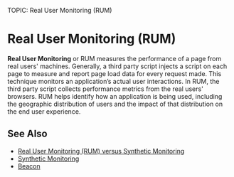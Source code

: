 TOPIC: Real User Monitoring (RUM)

# Real User Monitoring (RUM)

**Real User Monitoring** or RUM measures the performance of a page from real users'
machines. Generally, a third party script injects a script on each page to measure and
report page load data for every request made. This technique monitors an application’s
actual user interactions. In RUM, the third party script collects performance metrics
from the real users' browsers. RUM helps identify how an application is being used,
including the geographic distribution of users and the impact of that distribution on the end user experience.

## See Also

- [Real User Monitoring (RUM) versus Synthetic Monitoring](https://wiki.developer.mozilla.org/en-US/docs/Web/Performance/Rum-vs-Synthetic)
- [Synthetic Monitoring](https://wiki.developer.mozilla.org/en-US/docs/Glossary/Synthetic_monitoring)
- [Beacon](https://wiki.developer.mozilla.org/en-US/docs/Glossary/beacon)
